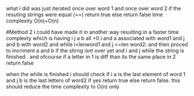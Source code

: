 what i did was just iterated once over word 1 and once over word 2 if the resuting strings were equal (==) return true else return false 
time complexity O(n)+O(n)

#Method 2
i could have made it in another way resulting in a faster time complexty which is having i j a b all =0 i and a associated with word1 and j and b with word2 and while i<lenword1 and j <=len word2: and then proced to incriment a and b if the stirng isnt over yet and i and j while the string is finished . and ofcourse if a letter in 1 is diff than its the same place in 2 return false

when the while is finished i should check if i a is the last element of word 1 and j b is the last lettero of word2 if yes return true else return false.
this should reduce the time complexity to O(n) only
